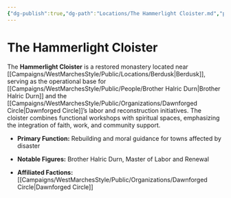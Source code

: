 ```yaml
---
{"dg-publish":true,"dg-path":"Locations/The Hammerlight Cloister.md","permalink":"/locations/the-hammerlight-cloister/","tags":["location"],"dgShowFileTree":true}
---
```


# **The Hammerlight Cloister**

The **Hammerlight Cloister** is a restored monastery located near [[Campaigns/WestMarchesStyle/Public/Locations/Berdusk\|Berdusk]], serving as the operational base for [[Campaigns/WestMarchesStyle/Public/People/Brother Halric Durn\|Brother Halric Durn]] and the [[Campaigns/WestMarchesStyle/Public/Organizations/Dawnforged Circle\|Dawnforged Circle]]’s labor and reconstruction initiatives. The cloister combines functional workshops with spiritual spaces, emphasizing the integration of faith, work, and community support.

- **Primary Function:** Rebuilding and moral guidance for towns affected by disaster
    
- **Notable Figures:** Brother Halric Durn, Master of Labor and Renewal
    
- **Affiliated Factions:** [[Campaigns/WestMarchesStyle/Public/Organizations/Dawnforged Circle\|Dawnforged Circle]]